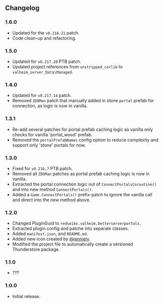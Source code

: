 ﻿## Changelog

### 1.6.0

  * Updated for the `v0.218.21` patch.
  * Code clean-up and refactoring.

### 1.5.0

  * Updated for `v0.217.28` PTB patch.
  * Updated project references from `unstripped_corlib` to `valheim_server_Data\Managed`.

### 1.4.0

  * Updated for `v0.217.14` patch.
  * Removed `ZDOMan` patch that manually added in stone `portal` prefab for connection, as logic is now in vanilla.

### 1.3.1

  * Re-add several patches for portal prefab caching logic as vanilla only checks for vanilla 'portal_wood' prefab.
  * Removed the `portalPrefabNames` config option to reduce complexity and support only 'stone' portals for now.

### 1.3.0

  * Fixed for `v0.216.7` PTB patch.
  * Removed all `ZDOMan` patches as portal prefab caching logic is now in vanilla.
  * Extracted the portal connection logic out of `ConnectPortalsCoroutine()` and into new method `ConnectPortals()`.
  * Added a `Game.ConnectPortals()` prefix-patch to ignore the vanilla call and direct into the new method above.

### 1.2.0

  * Changed PluginGuid to `redseiko.valheim.betterserverportals`.
  * Extracted plugin config and patche into separate classes.
  * Added `manifest.json`, and `README.md`.
  * Added new icon created by [@jenniely](https://twitter.com/jenniely).
  * Modified the project file to automatically create a versioned Thunderstore package.

### 1.1.0

  * ???

### 1.0.0

  * Initial release.
